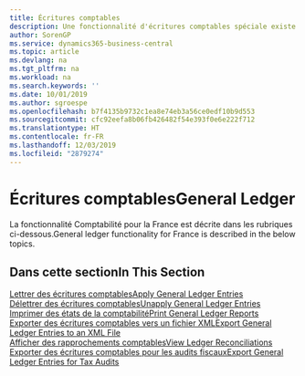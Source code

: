 ```yaml
---
title: Écritures comptables
description: Une fonctionnalité d'écritures comptables spéciale existe pour la version française de Business Central.
author: SorenGP
ms.service: dynamics365-business-central
ms.topic: article
ms.devlang: na
ms.tgt_pltfrm: na
ms.workload: na
ms.search.keywords: ''
ms.date: 10/01/2019
ms.author: sgroespe
ms.openlocfilehash: b7f4135b9732c1ea8e74eb3a56ce0edf10b9d553
ms.sourcegitcommit: cfc92eefa8b06fb426482f54e393f0e6e222f712
ms.translationtype: HT
ms.contentlocale: fr-FR
ms.lasthandoff: 12/03/2019
ms.locfileid: "2879274"
---
```

# <a name="general-ledger"></a><span data-ttu-id="a903c-103">Écritures comptables</span><span class="sxs-lookup"><span data-stu-id="a903c-103">General Ledger</span></span>
<span data-ttu-id="a903c-104">La fonctionnalité Comptabilité pour la France est décrite dans les rubriques ci-dessous.</span><span class="sxs-lookup"><span data-stu-id="a903c-104">General ledger functionality for France is described in the below topics.</span></span>

## <a name="in-this-section"></a><span data-ttu-id="a903c-105">Dans cette section</span><span class="sxs-lookup"><span data-stu-id="a903c-105">In This Section</span></span>
[<span data-ttu-id="a903c-106">Lettrer des écritures comptables</span><span class="sxs-lookup"><span data-stu-id="a903c-106">Apply General Ledger Entries</span></span>](how-to-apply-general-ledger-entries.md)  
[<span data-ttu-id="a903c-107">Délettrer des écritures comptables</span><span class="sxs-lookup"><span data-stu-id="a903c-107">Unapply General Ledger Entries</span></span>](how-to-unapply-general-ledger-entries.md)  
[<span data-ttu-id="a903c-108">Imprimer des états de la comptabilité</span><span class="sxs-lookup"><span data-stu-id="a903c-108">Print General Ledger Reports</span></span>](how-to-print-general-ledger-reports.md)  
[<span data-ttu-id="a903c-109">Exporter des écritures comptables vers un fichier XML</span><span class="sxs-lookup"><span data-stu-id="a903c-109">Export General Ledger Entries to an XML File</span></span>](how-to-export-general-ledger-entries-to-an-xml-file.md)  
[<span data-ttu-id="a903c-110">Afficher des rapprochements comptables</span><span class="sxs-lookup"><span data-stu-id="a903c-110">View Ledger Reconciliations</span></span>](how-to-view-ledger-reconciliations.md)  
[<span data-ttu-id="a903c-111">Exporter des écritures comptables pour les audits fiscaux</span><span class="sxs-lookup"><span data-stu-id="a903c-111">Export General Ledger Entries for Tax Audits</span></span>](how-to-export-general-ledger-entries-for-tax-audits.md)  
